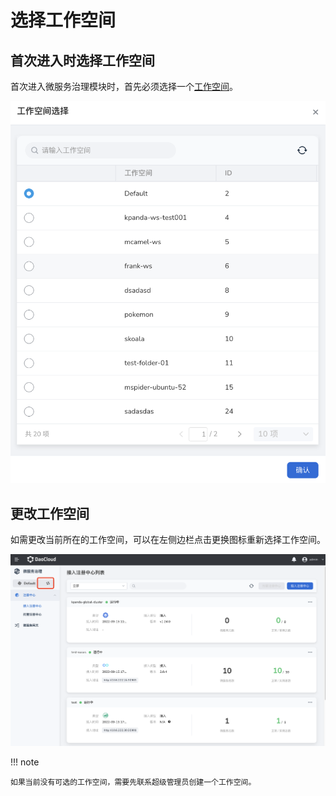 # 选择工作空间

## 首次进入时选择工作空间

首次进入微服务治理模块时，首先必须选择一个[工作空间](../ghippo/04UserGuide/02Workspace/Workspaces.md)。

![选择工作空间](./workspace.png)

## 更改工作空间

如需更改当前所在的工作空间，可以在左侧边栏点击更换图标重新选择工作空间。

![更改工作空间](./change-ws.png)

!!! note

    如果当前没有可选的工作空间，需要先联系超级管理员创建一个工作空间。
